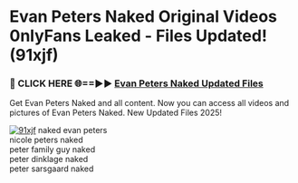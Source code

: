 # Evan Peters Naked Original Videos 0nlyFans Leaked - Files Updated! (91xjf)

<h3>🔴 CLICK HERE 🌐==►► <a href="https://tinyurl.com/up5wt9bj" rel="nofollow">Evan Peters Naked Updated Files</a></h3>

Get Evan Peters Naked and all content. Now you can access all videos and pictures of Evan Peters Naked. New Updated Files 2025!

[![91xjf](https://i.imgur.com/ABiUzMV.gif)](https://tinyurl.com/up5wt9bj)
naked evan peters<br>
nicole peters naked<br>
peter family guy naked<br>
peter dinklage naked<br>
peter sarsgaard naked